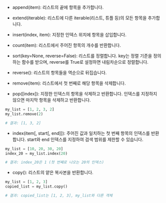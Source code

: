 - append(item): 리스트의 끝에 항목을 추가합니다.

- extend(iterable): 리스트에 다른 iterable(리스트, 튜플 등)의 모든 항목을 추가합니다.

- insert(index, item): 지정한 인덱스 위치에 항목을 삽입합니다.

- count(item): 리스트에서 주어진 항목의 개수를 반환합니다.

- sort(key=None, reverse=False): 리스트를 정렬합니다.
  key는 정렬 기준을 정의하는 함수를 받으며, reverse를 True로 설정하면 내림차순으로 정렬합니다.

- reverse(): 리스트의 항목들을 역순으로 뒤집습니다.

- remove(item): 리스트에서 첫 번째로 해당 항목을 삭제합니다.

- pop([index]): 지정한 인덱스의 항목을 삭제하고 반환합니다. 인덱스를 지정하지 않으면 마지막 항목을 삭제하고 반환합니다.

```python
my_list = [1, 2, 3, 2]
my_list.remove(2)

# 결과: [1, 3, 2]
```

- index(item[, start[, end]]): 주어진 값과 일치하는 첫 번째 항목의 인덱스를 반환합니다.
  start와 end 인덱스를 지정하여 검색 범위를 제한할 수 있습니다.

```python
my_list = [10, 20, 30, 20]
index_20 = my_list.index(20)

# 결과: index_20은 1 (첫 번째로 나오는 20의 인덱스)
```

- copy(): 리스트의 얕은 복사본을 반환합니다.

```python
my_list = [1, 2, 3]
copied_list = my_list.copy()

# 결과: copied_list는 [1, 2, 3], my_list와 다른 객체
```
